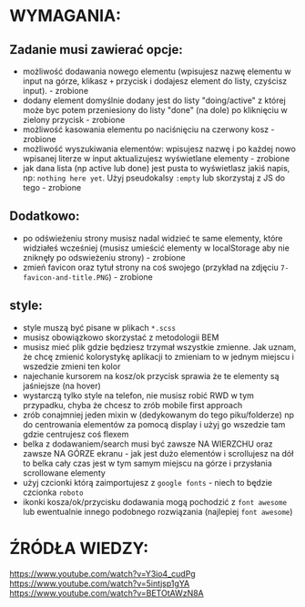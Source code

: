 # WYMAGANIA:

## Zadanie musi zawierać opcje:

-   możliwość dodawania nowego elementu (wpisujesz nazwę elementu w input na górze, klikasz `+` przycisk i dodajesz element do listy, czyścisz input). - zrobione
-   dodany element domyślnie dodany jest do listy "doing/active" z której może byc potem przeniesiony do listy "done" (na dole) po kliknięciu w zielony przycisk - zrobione
-   możliwość kasowania elementu po naciśnięciu na czerwony kosz - zrobione
-   możliwość wyszukiwania elementów: wpisujesz nazwę i po każdej nowo wpisanej literze w input aktualizujesz wyświetlane elementy - zrobione
-   jak dana lista (np active lub done) jest pusta to wyświetlasz jakiś napis, np: `nothing here yet`. Użyj pseudokalsy `:empty` lub skorzystaj z JS do tego - zrobione

## Dodatkowo:

-   po odświeżeniu strony musisz nadal widzieć te same elementy, które widziałeś wcześniej (musisz umieścić elementy w localStorage aby nie zniknęły po odswieżeniu strony) - zrobione
-   zmień favicon oraz tytuł strony na coś swojego (przykład na zdjęciu `7-favicon-and-title.PNG`) - zrobione

## style:

-   style muszą być pisane w plikach `*.scss`
-   musisz obowiązkowo skorzystać z metodologii BEM
-   musisz mieć plik gdzie będziesz trzymał wszystkie zmienne. Jak uznam, że chcę zmienić kolorystykę aplikacji to zmieniam to w jednym miejscu i wszedzie zmieni ten kolor
-   najechanie kursorem na kosz/ok przycisk sprawia że te elementy są jaśniejsze (na hover)
-   wystarczą tylko style na telefon, nie musisz robić RWD w tym przypadku, chyba że chcesz to zrób mobile first approach
-   zrób conajmniej jeden mixin w (dedykowanym do tego piku/folderze) np do centrowania elementów za pomocą display i użyj go wszedzie tam gdzie centrujesz coś flexem
-   belka z dodawaniem/search musi być zawsze NA WIERZCHU oraz zawsze NA GÓRZE ekranu - jak jest dużo elementów i scrollujesz na dół to belka cały czas jest w tym samym miejscu na górze i przysłania scrollowane elementy
-   użyj czcionki którą zaimportujesz z `google fonts` - niech to będzie czcionka `roboto`
-   ikonki kosza/ok/przycisku dodawania mogą pochodzić z `font awesome` lub ewentualnie innego podobnego rozwiązania (najlepiej `font awesome`)

# ŹRÓDŁA WIEDZY:

https://www.youtube.com/watch?v=Y3io4_cudPg
https://www.youtube.com/watch?v=5intjsp1gYA
https://www.youtube.com/watch?v=BETOtAWzN8A
